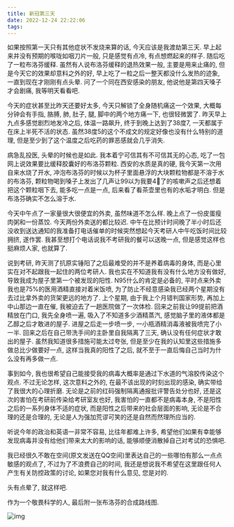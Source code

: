 ```yaml
---
title: 新冠第三天
date: 2022-12-24 22:22:06
tags:
---
```


如果按照第一天只有其他症状不发烧来算的话, 今天应该是我渡劫第三天. 早上起来并没有预期的喉咙如咽刀片一般, 只是感觉有点冷, 有点想燃起来的样子. 随后吃了一粒布洛芬缓释. 虽然有人说布洛芬缓释的退热效果一般, 主要是用来止痛的, 但是今天它的效果却意料之外的好, 早上吃了一粒之后一整天都没什么发热的迹象, 一直到现在才刚刚有点头晕. 问了一个同在西安感染的朋友, 他说他是第四天嗓子才会剧痛, 我等明天看看吧.

今天的症状甚至比昨天还要好太多, 今天只解锁了全身随机痛这一个效果, 大概每分钟会有手指, 胳膊, 肺, 肚子, 腿, 脚中的两个地方痛一下, 也很轻微罢了. 昨天早上九点多感觉剧烈地发冷之后, 体温一路飙升, 终于到晚上达到了38度7, 一天都属于在床上半死不活的状态. 虽然38度5的这个不成文的规定好像也没有什么特别的道理, 但是至少到了这个温度之后吃药的罪恶感就会几乎消失. 

病急乱投医, 头晕的时候也是如此. 我本着宁可信其有不可信其无的心态, 吃了一包网上说效果要比缓释胶囊好的布洛芬颗粒. 西安的水质是真的硬, 我今天第一次用自来水烧了开水, 冲泡布洛芬的时候以为杯子里面悬浮的大块颗粒物都是不溶于水的布洛芬, 颗粒物喝到嗓子上发出了几声让99以为我要4⃣️了的咳嗽声之后还想着把这个颗粒咽下去, 能多吃一点是一点, 后来看了看茶壶里也有的水垢才明白. 但是布洛芬确实不怎么溶于水.

今天中午点了一家量很大很便宜的外卖, 虽然味道不怎么样. 晚上点了一份皮蛋瘦肉粥和一份蒸饺. 今天两份外卖送的都比较迟. 中午在比预计时间晚了半小时后还没收到送达通知的我准备打电话催单的时候突然想起今天考研人中午吃饭时间比较拥挤, 遂作罢. 我甚至想打个电话说我不考研我的餐可以送晚一点, 但是感觉这样也挺麻烦人家, 也就算了.

说到考研, 昨天测了抗原实锤阳了之后最难受的并不是养着病毒的身体, 而是心里实在对不起跟我一起住的两位考研人. 我也实在不知道我有没有什么地方没有做好, 导致我成为屋子里第一个被发现的阳性. N95什么的肯定是必备的, 平时点来外卖我也是75%的医用酒精直接对着米饭喷, 为了防止不经意感染我已经两个星期没有去过比拿外卖的货架更远的地方了. 上个星期, 由于我上个月错判国家形势, 再加上中山那边一直在催, 我被迫去了一趟医院做了一次体检. 回来之前我让99提前把酒精放在门口, 我先全身喷一遍, 吸入了不知道多少酒精蒸汽, 感觉脑子里的液体都是乙醇之后才敢进的屋子. 进屋之后走一步喷一步, 一小瓶酒精消毒液被我喷完了小一半. 回来之后在自己带洗手间的主卧里自我隔离了三天, 确认没有任何症状才敢出的屋子. 虽然我知道很多措施可能太过夸张, 但是至少在我的认知里这些措施多做总比少做要好一点, 这样当我真的阳性了之后, 就不至于一直后悔自己当时为什么没有再多做一点.

事到如今, 我也很希望自己能接受我的病毒大概率是通过下水道的气溶胶传染这个观点. 不过无论怎样, 这次意料之外的, 在最不该出现的时刻出现的感染, 确实带给了我很大的心理折磨. 无论是之前的红码强制隔离通报批评警告处分也好, 还是这次的害怕在考研前传染给考研室友也好, 我害怕的一直都不是病毒本身, 不是阳性之后的一系列身体不适的症状, 而是阳性之后带来的社会层面的影响, 无论是不合理的还是合理的, 无论是人为强加荒谬可笑的还是自然而然理所应当的.

听说今年的政治和英语一非常不容易, 比往年都难上许多, 希望他们如果有幸能够发现病毒并没有给他们带来太大的影响的话, 能够顺便消散掉自己对考试的恐惧吧.

我已经很久不敢在空间(原文发送在QQ空间)里表达自己的一些哪怕有那么一点点敏感的观点了, 不过为了不浪费自己的时间, 我还是想说我不希望在这里跟任何人产生有关防控政策的讨论, 如果您对我有什么意见, 您是对的.

头有点晕了, 就这样吧.

作为一个敬畏科学的人, 最后附一张布洛芬的合成路线图.

![img](/img/corona-day3/ibuprofen.png.webp)

